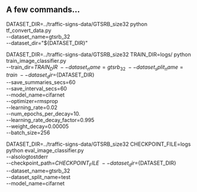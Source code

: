 ## A few commands...

DATASET_DIR=../traffic-signs-data/GTSRB_size32
python tf_convert_data.py \
    --dataset_name=gtsrb_32 \
    --dataset_dir="${DATASET_DIR}"


DATASET_DIR=../traffic-signs-data/GTSRB_size32
TRAIN_DIR=logs/
python train_image_classifier.py \
    --train_dir=${TRAIN_DIR} \
    --dataset_name=gtsrb_32 \
    --dataset_split_name=train \
    --dataset_dir=${DATASET_DIR} \
    --save_summaries_secs=60 \
    --save_interval_secs=60 \
    --model_name=cifarnet \
    --optimizer=rmsprop \
    --learning_rate=0.02 \
    --num_epochs_per_decay=10. \
    --learning_rate_decay_factor=0.995 \
    --weight_decay=0.00005 \
    --batch_size=256

DATASET_DIR=../traffic-signs-data/GTSRB_size32
CHECKPOINT_FILE=logs
python eval_image_classifier.py \
    --alsologtostderr \
    --checkpoint_path=${CHECKPOINT_FILE} \
    --dataset_dir=${DATASET_DIR} \
    --dataset_name=gtsrb_32 \
    --dataset_split_name=test \
    --model_name=cifarnet
